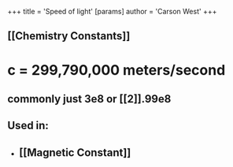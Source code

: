 +++
 title = 'Speed of light'
[params]
	author = 'Carson West'
+++
## [[Chemistry Constants]]

# c = 299,790,000 meters/second
## commonly just 3e8 or [[2]].99e8

## Used in:
- ## [[Magnetic Constant]]
